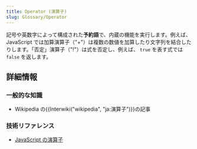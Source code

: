 ```yaml
---
title: Operator (演算子)
slug: Glossary/Operator
---
```


記号や英数字によって構成された**予約語**で、内蔵の機能を実行します。例えば、 JavaScript では加算演算子（"+"）は複数の数値を加算したり文字列を結合したりします。「否定」演算子（"!"）は式を否定し、例えば、 `true` を表す式では `false` を返します。

## 詳細情報

### 一般的な知識

- Wikipedia の{{Interwiki("wikipedia", "ja:演算子")}}の記事

### 技術リファレンス

- [JavaScript の演算子](/ja/docs/Web/JavaScript/Reference/Operators)
